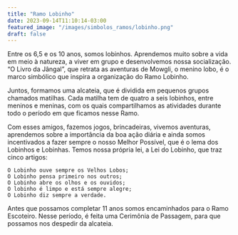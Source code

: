 ```yaml
---
title: "Ramo Lobinho"
date: 2023-09-14T11:10:14-03:00
featured_image: "/images/simbolos_ramos/lobinho.png"
draft: false
---
```


Entre os 6,5 e os 10 anos, somos lobinhos. Aprendemos muito sobre a vida em meio à natureza, a viver em grupo e desenvolvemos nossa socialização. “O Livro da Jângal”, que retrata as aventuras de Mowgli, o menino lobo, é o marco simbólico que inspira a organização do Ramo Lobinho.

Juntos, formamos uma alcateia, que é dividida em pequenos grupos chamados matilhas. Cada matilha tem de quatro a seis lobinhos, entre meninos e meninas, com os quais compartilhamos as atividades durante todo o período em que ficamos nesse Ramo.

Com esses amigos, fazemos jogos, brincadeiras, vivemos aventuras, aprendemos sobre a importância da boa ação diária e ainda somos incentivados a fazer sempre o nosso Melhor Possível, que é o lema dos Lobinhos e Lobinhas.
 Temos nossa própria lei, a Lei do Lobinho, que traz cinco artigos:

    O Lobinho ouve sempre os Velhos Lobos;
    O Lobinho pensa primeiro nos outros;
    O Lobinho abre os olhos e os ouvidos;
    O lobinho é limpo e está sempre alegre;
    O Lobinho diz sempre a verdade.

 Antes que possamos completar 11 anos somos encaminhados para o Ramo Escoteiro. Nesse período, é feita uma Cerimônia de Passagem, para que possamos nos despedir da alcateia.


